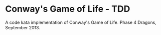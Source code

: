 Conway's Game of Life - TDD
===========

A code kata implementation of Conway's Game of Life. Phase 4 Dragons, September 2013.
